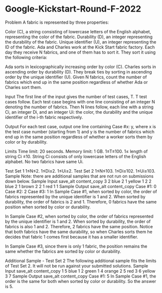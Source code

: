 # Google-Kickstart-Round-F-2022
Problem
A fabric is represented by three properties:

Color (C), a string consisting of lowercase letters of the English alphabet, representing the color of the fabric.
Durability (D), an integer representing the durability of the fabric.
Unique identifier (U), an integer representing the ID of the fabric.
Ada and Charles work at the Kick Start fabric factory. Each day they receive N fabrics, and one of them has to sort it. They sort it using the following criteria:

Ada sorts in lexicographically increasing order by color (C).
Charles sorts in ascending order by durability (D).
They break ties by sorting in ascending order by the unique identifier (U).
Given N fabrics, count the number of fabrics which end up in the same position regardless of whether Ada or Charles sort them.

Input
The first line of the input gives the number of test cases, T. T test cases follow.
Each test case begins with one line consisting of an integer N denoting the number of fabrics. Then N lines follow, each line with a string Ci, an integer Di, and an integer Ui: the color, the durability and the unique identifier of the i-th fabric respectively.

Output
For each test case, output one line containing Case #x: y, where x is the test case number (starting from 1) and y is the number of fabrics which end up in the same position regardless of whether a worker sorts them by color or by durability.

Limits
Time limit: 20 seconds.
Memory limit: 1 GB.
1≤T≤100.
1≤ length of string Ci ≤10.
String Ci consists of only lowercase letters of the English alphabet.
No two fabrics have same Ui.

Test Set 1
1≤N≤2.
1≤Di≤2.
1≤Ui≤2.
Test Set 2
1≤N≤103.
1≤Di≤102.
1≤Ui≤103.
Sample
Note: there are additional samples that are not run on submissions down below.
Sample Input
save_alt
content_copy
3
2
blue 2 1
yellow 1 2
2
blue 2 1
brown 2 2
1
red 1 1
Sample Output
save_alt
content_copy
Case #1: 0
Case #2: 2
Case #3: 1
In Sample Case #1, when sorted by color, the order of fabrics represented by the unique identifier is 1 and 2. When sorted by durability, the order of fabrics is 2 and 1. Therefore, 0 fabrics have the same position when sorted by color or durability.

In Sample Case #2, when sorted by color, the order of fabrics represented by the unique identifier is 1 and 2. When sorted by durability, the order of fabrics is also 1 and 2. Therefore, 2 fabrics have the same position. Notice that both fabrics have the same durability, so when Charles sorts them he decides that fabric 1 comes first because it has a smaller identifier.

In Sample Case #3, since there is only 1 fabric, the position remains the same whether the fabrics are sorted by color or durability.


Additional Sample - Test Set 2
The following additional sample fits the limits of Test Set 2. It will not be run against your submitted solutions.
Sample Input
save_alt
content_copy
1
5
blue 1 2
green 1 4
orange 2 5
red 3 6
yellow 3 7
Sample Output
save_alt
content_copy
Case #1: 5
In Sample Case #1, the order is the same for both when sorted by color or durability. So the answer is 5.
